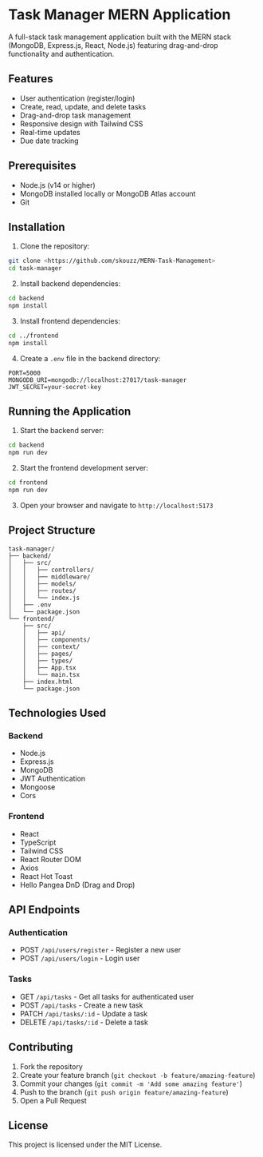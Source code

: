 # Task Manager MERN Application

A full-stack task management application built with the MERN stack (MongoDB, Express.js, React, Node.js) featuring drag-and-drop functionality and authentication.

## Features

- User authentication (register/login)
- Create, read, update, and delete tasks
- Drag-and-drop task management
- Responsive design with Tailwind CSS
- Real-time updates
- Due date tracking

## Prerequisites

- Node.js (v14 or higher)
- MongoDB installed locally or MongoDB Atlas account
- Git

## Installation

1. Clone the repository:
```bash
git clone <https://github.com/skouzz/MERN-Task-Management>
cd task-manager
```

2. Install backend dependencies:
```bash
cd backend
npm install
```

3. Install frontend dependencies:
```bash
cd ../frontend
npm install
```

4. Create a `.env` file in the backend directory:
```
PORT=5000
MONGODB_URI=mongodb://localhost:27017/task-manager
JWT_SECRET=your-secret-key
```

## Running the Application

1. Start the backend server:
```bash
cd backend
npm run dev
```

2. Start the frontend development server:
```bash
cd frontend
npm run dev
```

3. Open your browser and navigate to `http://localhost:5173`

## Project Structure

```
task-manager/
├── backend/
│   ├── src/
│   │   ├── controllers/
│   │   ├── middleware/
│   │   ├── models/
│   │   ├── routes/
│   │   └── index.js
│   ├── .env
│   └── package.json
└── frontend/
    ├── src/
    │   ├── api/
    │   ├── components/
    │   ├── context/
    │   ├── pages/
    │   ├── types/
    │   ├── App.tsx
    │   └── main.tsx
    ├── index.html
    └── package.json
```

## Technologies Used

### Backend
- Node.js
- Express.js
- MongoDB
- JWT Authentication
- Mongoose
- Cors

### Frontend
- React
- TypeScript
- Tailwind CSS
- React Router DOM
- Axios
- React Hot Toast
- Hello Pangea DnD (Drag and Drop)

## API Endpoints

### Authentication
- POST `/api/users/register` - Register a new user
- POST `/api/users/login` - Login user

### Tasks
- GET `/api/tasks` - Get all tasks for authenticated user
- POST `/api/tasks` - Create a new task
- PATCH `/api/tasks/:id` - Update a task
- DELETE `/api/tasks/:id` - Delete a task

## Contributing

1. Fork the repository
2. Create your feature branch (`git checkout -b feature/amazing-feature`)
3. Commit your changes (`git commit -m 'Add some amazing feature'`)
4. Push to the branch (`git push origin feature/amazing-feature`)
5. Open a Pull Request

## License

This project is licensed under the MIT License.
